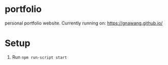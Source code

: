 # portfolio
personal portfolio website. Currently running on: https://gnawang.github.io/


# Setup
1. Run `npm run-script start`


